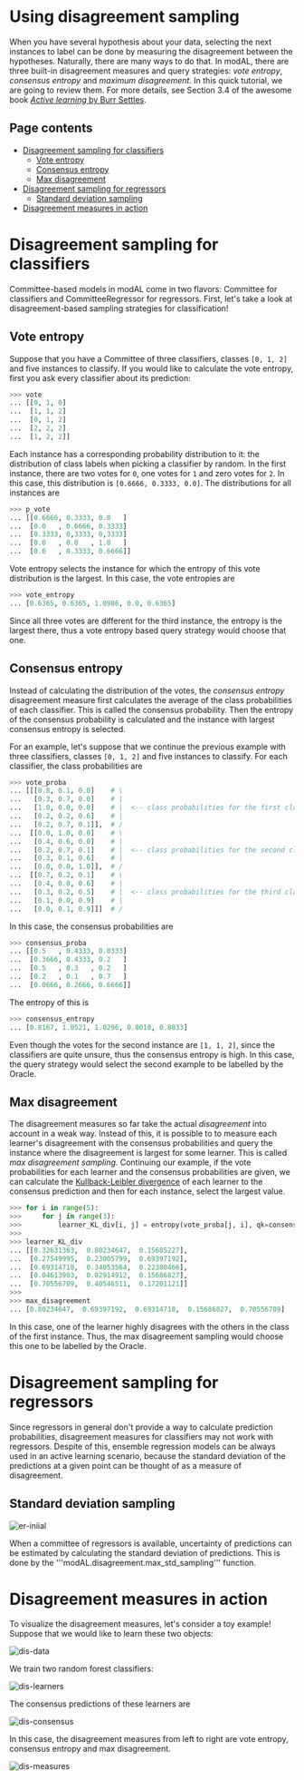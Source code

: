 # Using disagreement sampling
When you have several hypothesis about your data, selecting the next instances to label can be done by measuring the disagreement between the hypotheses. Naturally, there are many ways to do that. In modAL, there are three built-in disagreement measures and query strategies: *vote entropy*, *consensus entropy* and *maximum disagreement*. In this quick tutorial, we are going to review them. For more details, see Section 3.4 of the awesome book [*Active learning* by Burr Settles](http://active-learning.net/).

## Page contents
- [Disagreement sampling for classifiers](#disagreement-classifiers)
  - [Vote entropy](#vote-entropy)
  - [Consensus entropy](#consensus-entropy)
  - [Max disagreement](#max-disagreement)
- [Disagreement sampling for regressors](#disagreement-regressors)
  - [Standard deviation sampling](#std-sampling)
- [Disagreement measures in action](#disagreement-measures-in-action)

# Disagreement sampling for classifiers<a name="disagreement-classifiers"></a>
Committee-based models in modAL come in two flavors: Committee for classifiers and CommitteeRegressor for regressors. First, let's take a look at disagreement-based sampling strategies for classification!

## Vote entropy<a name="vote-entropy"></a>
Suppose that you have a Committee of three classifiers, classes ```[0, 1, 2]``` and five instances to classify. If you would like to calculate the vote entropy, first you ask every classifier about its prediction:
```python
>>> vote
... [[0, 1, 0]
...  [1, 1, 2]
...  [0, 1, 2]
...  [2, 2, 2]
...  [1, 2, 2]]
```
Each instance has a corresponding probability distribution to it: the distribution of class labels when picking a classifier by random. In the first instance, there are two votes for ```0```, one votes for ```1``` and zero votes for ```2```. In this case, this distribution is ```[0.6666, 0.3333, 0.0]```. The distributions for all instances are
```python
>>> p_vote
... [[0.6666, 0.3333, 0.0   ]
...  [0.0   , 0.6666, 0.3333]
...  [0.3333, 0,3333, 0,3333]
...  [0.0   , 0.0   , 1.0   ]
...  [0.0   , 0.3333, 0.6666]]
```
Vote entropy selects the instance for which the entropy of this vote distribution is the largest. In this case, the vote entropies are
```python
>>> vote_entropy
... [0.6365, 0.6365, 1.0986, 0.0, 0.6365]
```
Since all three votes are different for the third instance, the entropy is the largest there, thus a vote entropy based query strategy would choose that one.

## Consensus entropy<a name="consensus-entropy"></a>
Instead of calculating the distribution of the votes, the *consensus entropy* disagreement measure first calculates the average of the class probabilities of each classifier. This is called the consensus probability. Then the entropy of the consensus probability is calculated and the instance with largest consensus entropy is selected.

For an example, let's suppose that we continue the previous example with three classifiers, classes ```[0, 1, 2]``` and five instances to classify. For each classifier, the class probabilities are
```python
>>> vote_proba
... [[[0.8, 0.1, 0.0]    # \
...   [0.3, 0.7, 0.0]    # |
...   [1.0, 0.0, 0.0]    # |  <-- class probabilities for the first classifier
...   [0.2, 0.2, 0.6]    # |
...   [0.2, 0.7, 0.1]],  # /
...  [[0.0, 1.0, 0.0]    # \
...   [0.4, 0.6, 0.0]    # |
...   [0.2, 0.7, 0.1]    # |  <-- class probabilities for the second classifier
...   [0.3, 0.1, 0.6]    # |
...   [0.0, 0.0, 1.0]],  # /
...  [[0.7, 0.2, 0.1]    # \
...   [0.4, 0.0, 0.6]    # |
...   [0.3, 0.2, 0.5]    # |  <-- class probabilities for the third classifier
...   [0.1, 0.0, 0.9]    # |
...   [0.0, 0.1, 0.9]]]  # /
```
In this case, the consensus probabilities are
```python
>>> consensus_proba
... [[0.5   , 0.4333, 0.0333]
...  [0.3666, 0.4333, 0.2   ]
...  [0.5   , 0.3   , 0.2   ]
...  [0.2   , 0.1   , 0.7   ]
...  [0.0666, 0.2666, 0.6666]]
```
The entropy of this is
```python
>>> consensus_entropy
... [0.8167, 1.0521, 1.0296, 0.8018, 0.8033]
```
Even though the votes for the second instance are ```[1, 1, 2]```, since the classifiers are quite unsure, thus the consensus entropy is high. In this case, the query strategy would select the second example to be labelled by the Oracle.

## Max disagreement<a name="max-disagreement"></a>
The disagreement measures so far take the actual *disagreement* into account in a weak way. Instead of this, it is possible to to measure each learner's disagreement with the consensus probabilities and query the instance where the disagreement is largest for some learner. This is called *max disagreement sampling*. Continuing our example, if the vote probabilities for each learner and the consensus probabilities are given, we can calculate the [Kullback-Leibler divergence](https://en.wikipedia.org/wiki/Kullback%E2%80%93Leibler_divergence) of each learner to the consensus prediction and then for each instance, select the largest value.
```python
>>> for i in range(5):
>>>     for j in range(3):
>>>         learner_KL_div[i, j] = entropy(vote_proba[j, i], qk=consensus_proba[i])
>>>
>>> learner_KL_div
... [[0.32631363,  0.80234647,  0.15685227],
...  [0.27549995,  0.23005799,  0.69397192],
...  [0.69314718,  0.34053564,  0.22380466],
...  [0.04613903,  0.02914912,  0.15686827],
...  [0.70556709,  0.40546511,  0.17201121]]
>>>
>>> max_disagreement
... [0.80234647,  0.69397192,  0.69314718,  0.15686827,  0.70556709]
```
In this case, one of the learner highly disagrees with the others in the class of the first instance. Thus, the max disagreement sampling would choose this one to be labelled by the Oracle.

# Disagreement sampling for regressors<a name="disagreement-regressors"></a>
Since regressors in general don't provide a way to calculate prediction probabilities, disagreement measures for classifiers may not work with regressors. Despite of this, ensemble regression models can be always used in an active learning scenario, because the standard deviation of the predictions at a given point can be thought of as a measure of disagreement.

## Standard deviation sampling<a name="std-sampling"></a>

![er-iniial](img/er-initial.png)

When a committee of regressors is available, uncertainty of predictions can be estimated by calculating the standard deviation of predictions. This is done by the '''modAL.disagreement.max_std_sampling''' function.

# Disagreement measures in action<a name="disagreement-measures-in-action"></a>
To visualize the disagreement measures, let's consider a toy example! Suppose that we would like to learn these two objects:

![dis-data](img/dis-data.png)

We train two random forest classifiers:

![dis-learners](img/dis-learners.png)

The consensus predictions of these learners are

![dis-consensus](img/dis-consensus.png)

In this case, the disagreement measures from left to right are vote entropy, consensus entropy and max disagreement.

![dis-measures](img/dis-measures.png)
